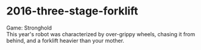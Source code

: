 # 2016-three-stage-forklift

Game: Stronghold<br>
This year's robot was characterized by over-grippy wheels, chasing it from behind, and a forklift heavier than your mother.
